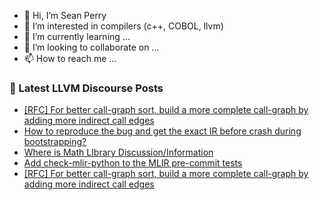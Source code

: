 - 👋 Hi, I’m Sean Perry
- 👀 I’m interested in compilers (c++, COBOL, llvm)
- 🌱 I’m currently learning ...
- 💞️ I’m looking to collaborate on ...
- 📫 How to reach me ...

<!---
s66perry/s66perry is a ✨ special ✨ repository because its `README.md` (this file) appears on your GitHub profile.
You can click the Preview link to take a look at your changes.
--->
### 📕 Latest LLVM Discourse Posts

<!-- DISCOURSE-LLVM:START -->
- [[RFC] For better call-graph sort, build a more complete call-graph by adding more indirect call edges](https://discourse.llvm.org/t/rfc-for-better-call-graph-sort-build-a-more-complete-call-graph-by-adding-more-indirect-call-edges/74029#post_4)
- [How to reproduce the bug and get the exact IR before crash during bootstrapping?](https://discourse.llvm.org/t/how-to-reproduce-the-bug-and-get-the-exact-ir-before-crash-during-bootstrapping/74032#post_6)
- [Where is Math LIbrary Discussion/Information](https://discourse.llvm.org/t/where-is-math-library-discussion-information/74056#post_1)
- [Add check-mlir-python to the MLIR pre-commit tests](https://discourse.llvm.org/t/add-check-mlir-python-to-the-mlir-pre-commit-tests/74041#post_3)
- [[RFC] For better call-graph sort, build a more complete call-graph by adding more indirect call edges](https://discourse.llvm.org/t/rfc-for-better-call-graph-sort-build-a-more-complete-call-graph-by-adding-more-indirect-call-edges/74029#post_3)
<!-- DISCOURSE-LLVM:END -->
